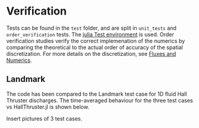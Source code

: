 # Verification

Tests can be found in the `test` folder, and are split in `unit_tests` and `order_verification` tests. The [julia Test environment](https://docs.julialang.org/en/v1/stdlib/Test/) is used. Order verification studies verify the correct implemenation of the numerics by comparing the theoretical to the actual order of accuracy of the spatial discretization. For more details on the discretization, see [Fluxes and Numerics](@ref).

## Landmark

The code has been compared to the Landmark test case for 1D fluid Hall Thruster discharges. The time-averaged behaviour for the three test cases vs HallThruster.jl is shown below.

Insert pictures of 3 test cases. 
